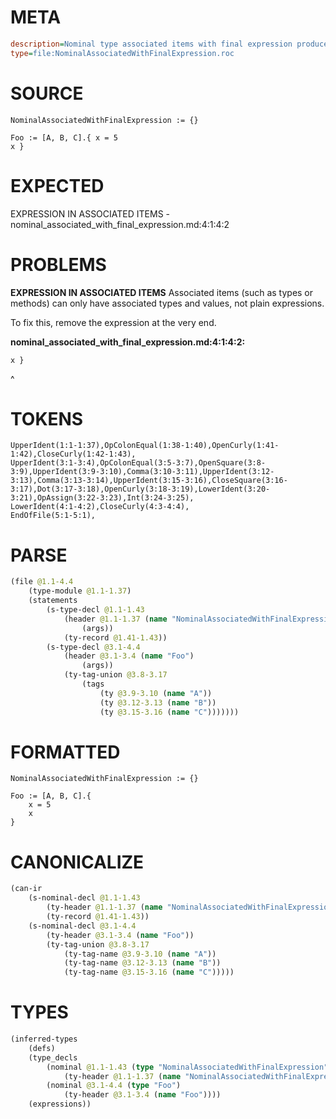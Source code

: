 # META
~~~ini
description=Nominal type associated items with final expression produces error
type=file:NominalAssociatedWithFinalExpression.roc
~~~
# SOURCE
~~~roc
NominalAssociatedWithFinalExpression := {}

Foo := [A, B, C].{ x = 5
x }
~~~
# EXPECTED
EXPRESSION IN ASSOCIATED ITEMS - nominal_associated_with_final_expression.md:4:1:4:2
# PROBLEMS
**EXPRESSION IN ASSOCIATED ITEMS**
Associated items (such as types or methods) can only have associated types and values, not plain expressions.

To fix this, remove the expression at the very end.

**nominal_associated_with_final_expression.md:4:1:4:2:**
```roc
x }
```
^


# TOKENS
~~~zig
UpperIdent(1:1-1:37),OpColonEqual(1:38-1:40),OpenCurly(1:41-1:42),CloseCurly(1:42-1:43),
UpperIdent(3:1-3:4),OpColonEqual(3:5-3:7),OpenSquare(3:8-3:9),UpperIdent(3:9-3:10),Comma(3:10-3:11),UpperIdent(3:12-3:13),Comma(3:13-3:14),UpperIdent(3:15-3:16),CloseSquare(3:16-3:17),Dot(3:17-3:18),OpenCurly(3:18-3:19),LowerIdent(3:20-3:21),OpAssign(3:22-3:23),Int(3:24-3:25),
LowerIdent(4:1-4:2),CloseCurly(4:3-4:4),
EndOfFile(5:1-5:1),
~~~
# PARSE
~~~clojure
(file @1.1-4.4
	(type-module @1.1-1.37)
	(statements
		(s-type-decl @1.1-1.43
			(header @1.1-1.37 (name "NominalAssociatedWithFinalExpression")
				(args))
			(ty-record @1.41-1.43))
		(s-type-decl @3.1-4.4
			(header @3.1-3.4 (name "Foo")
				(args))
			(ty-tag-union @3.8-3.17
				(tags
					(ty @3.9-3.10 (name "A"))
					(ty @3.12-3.13 (name "B"))
					(ty @3.15-3.16 (name "C")))))))
~~~
# FORMATTED
~~~roc
NominalAssociatedWithFinalExpression := {}

Foo := [A, B, C].{
	x = 5
	x
}
~~~
# CANONICALIZE
~~~clojure
(can-ir
	(s-nominal-decl @1.1-1.43
		(ty-header @1.1-1.37 (name "NominalAssociatedWithFinalExpression"))
		(ty-record @1.41-1.43))
	(s-nominal-decl @3.1-4.4
		(ty-header @3.1-3.4 (name "Foo"))
		(ty-tag-union @3.8-3.17
			(ty-tag-name @3.9-3.10 (name "A"))
			(ty-tag-name @3.12-3.13 (name "B"))
			(ty-tag-name @3.15-3.16 (name "C")))))
~~~
# TYPES
~~~clojure
(inferred-types
	(defs)
	(type_decls
		(nominal @1.1-1.43 (type "NominalAssociatedWithFinalExpression")
			(ty-header @1.1-1.37 (name "NominalAssociatedWithFinalExpression")))
		(nominal @3.1-4.4 (type "Foo")
			(ty-header @3.1-3.4 (name "Foo"))))
	(expressions))
~~~
